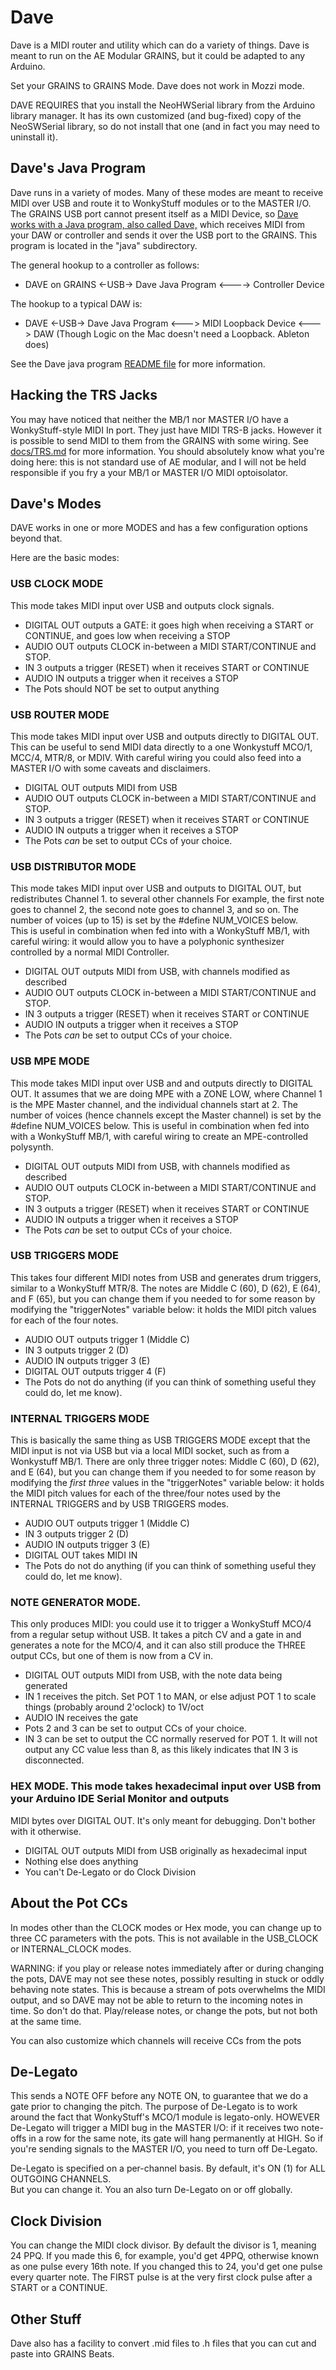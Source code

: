 # Dave

Dave is a MIDI router and utility which can do a variety of things.  Dave is meant to run 
on the AE Modular GRAINS, but it could be adapted to any Arduino.

Set your GRAINS to GRAINS Mode.  Dave does not work in Mozzi mode.

DAVE REQUIRES that you install the NeoHWSerial library from the Arduino library manager.  It has
its own customized (and bug-fixed) copy of the NeoSWSerial library, so do not install
that one (and in fact you may need to uninstall it).

## Dave's Java Program
Dave runs in a variety of modes.  Many of these modes are meant to receive MIDI
over USB and route it to WonkyStuff modules or to the MASTER I/O.  The GRAINS USB 
port cannot present itself as a MIDI Device, so [Dave works with a Java program, 
also called Dave,](https://github.com/eclab/grains/tree/main/dave/java/) which receives MIDI from your DAW or controller and sends it over 
the USB port to the GRAINS.  This program is located in the "java" subdirectory.

The general hookup to a controller as follows: 

- DAVE on GRAINS <-USB-> Dave Java Program <----> Controller Device

The hookup to a typical DAW is:  

- DAVE <-USB-> Dave Java Program <---> MIDI Loopback Device <---> DAW
  (Though Logic on the Mac doesn't need a Loopback.  Ableton does)

See the Dave java program [README file](https://github.com/eclab/grains/dave/java/README.md) for more information.

## Hacking the TRS Jacks 

You may have noticed that neither the MB/1 nor MASTER I/O have a WonkyStuff-style MIDI In port.
They just have MIDI TRS-B jacks.  However it is possible to send MIDI to them from the GRAINS
with some wiring.   See [docs/TRS.md](docs/TRS.md) for more information.
You should absolutely know what you're doing here: this is not standard use of AE modular, 
and I will not be held responsible if you fry a your MB/1 or MASTER I/O MIDI optoisolator.



## Dave's Modes

DAVE works in one or more MODES and has a few configuration options beyond that.

Here are the basic modes:

### USB CLOCK MODE
This mode takes MIDI input over USB and outputs clock signals.

- DIGITAL OUT outputs a GATE: it goes high when receiving a START or CONTINUE,
  and goes low when receiving a STOP
- AUDIO OUT outputs CLOCK in-between a MIDI START/CONTINUE and STOP.
- IN 3 outputs a trigger (RESET) when it receives START or CONTINUE
- AUDIO IN outputs a trigger when it receives a STOP
- The Pots should NOT be set to output anything


### USB ROUTER MODE
This mode takes MIDI input over USB and outputs directly to DIGITAL OUT. This can be useful
to send MIDI data directly to a one Wonkystuff MCO/1, MCC/4, MTR/8, or MDIV.  With careful
wiring you could also feed into a MASTER I/O with some caveats and disclaimers.

- DIGITAL OUT outputs MIDI from USB
- AUDIO OUT outputs CLOCK in-between a MIDI START/CONTINUE and STOP.
- IN 3 outputs a trigger (RESET) when it receives START or CONTINUE
- AUDIO IN outputs a trigger when it receives a STOP
- The Pots *can* be set to output CCs of your choice.


### USB DISTRIBUTOR MODE
This mode takes MIDI input over USB and outputs to DIGITAL OUT, but redistributes Channel 1.
to several other channels For example, the first note goes to channel 2, the second note goes
to channel 3, and so on.  The number of voices (up to 15) is set by the #define NUM_VOICES below.  
This is useful in combination when fed into with a WonkyStuff MB/1, with careful wiring:
it would allow you to have a polyphonic synthesizer controlled by a normal
MIDI Controller.

- DIGITAL OUT outputs MIDI from USB, with channels modified as described
- AUDIO OUT outputs CLOCK in-between a MIDI START/CONTINUE and STOP.
- IN 3 outputs a trigger (RESET) when it receives START or CONTINUE
- AUDIO IN outputs a trigger when it receives a STOP
- The Pots *can* be set to output CCs of your choice.


### USB MPE MODE
This mode takes MIDI input over USB and and outputs directly to DIGITAL OUT.  It assumes that we
are doing MPE with a ZONE LOW, where Channel 1 is the MPE Master channel, and the individual
channels start at 2.  The number of voices (hence channels except the Master channel) is set by the
#define NUM_VOICES below.  This is useful in combination when fed into with a WonkyStuff MB/1, 
with careful wiring to create an MPE-controlled polysynth.

- DIGITAL OUT outputs MIDI from USB, with channels modified as described
- AUDIO OUT outputs CLOCK in-between a MIDI START/CONTINUE and STOP.
- IN 3 outputs a trigger (RESET) when it receives START or CONTINUE
- AUDIO IN outputs a trigger when it receives a STOP
- The Pots *can* be set to output CCs of your choice.


### USB TRIGGERS MODE
This takes four different MIDI notes from USB and generates drum triggers, similar to a WonkyStuff
 MTR/8.  The notes are Middle C (60), D (62), E (64), and F (65), but you can change
them if you needed to for some reason by modifying the "triggerNotes" variable below: it
holds the MIDI pitch values for each of the four notes.

- AUDIO OUT outputs trigger 1 (Middle C)
- IN 3 outputs trigger 2 (D)
- AUDIO IN outputs trigger 3 (E)
- DIGITAL OUT outputs trigger 4 (F)
- The Pots do not do anything (if you can think of something useful they could do, let me know).


### INTERNAL TRIGGERS MODE
This is basically the same thing as USB TRIGGERS MODE except that the MIDI input is not
via USB but via a local MIDI socket, such as from a Wonkystuff MB/1.  There are only three
trigger notes: Middle C (60), D (62), and E (64), but you can change
them if you needed to for some reason by modifying the *first three* values in the 
"triggerNotes" variable below: it holds the MIDI pitch values for each of the three/four
notes used by the INTERNAL TRIGGERS and by USB TRIGGERS modes.

- AUDIO OUT outputs trigger 1 (Middle C)
- IN 3 outputs trigger 2 (D)
- AUDIO IN outputs trigger 3 (E)
- DIGITAL OUT takes MIDI IN
- The Pots do not do anything (if you can think of something useful they could do, let me know).


### NOTE GENERATOR MODE.  
This only produces MIDI: you could use it to trigger a WonkyStuff MCO/4
from a regular setup without USB.  It takes a pitch CV and a gate in and generates a note 
for the MCO/4, and it can also still produce the THREE output CCs, but one of them is now 
from a CV in.

- DIGITAL OUT outputs MIDI from USB, with the note data being generated
- IN 1 receives the pitch.  Set POT 1 to MAN, or else adjust POT 1 to scale things 
  (probably around 2'oclock) to 1V/oct
- AUDIO IN receives the gate
- Pots 2 and 3 can be set to output CCs of your choice.  
- IN 3 can be set to output the CC normally reserved for POT 1.  It will not output any CC value
  less than 8, as this likely indicates that IN 3 is disconnected.


### HEX MODE.  This mode takes hexadecimal input over USB from your Arduino IDE Serial Monitor and outputs 
MIDI bytes over DIGITAL OUT.  It's only meant for debugging.  Don't bother with it otherwise.

- DIGITAL OUT outputs MIDI from USB originally as hexadecimal input
- Nothing else does anything
- You can't De-Legato or do Clock Division



## About the Pot CCs

In modes other than the CLOCK modes or Hex mode, you can change up to three CC parameters with the pots.
This is not available in the USB\_CLOCK or INTERNAL\_CLOCK modes.

WARNING: if you play or release notes immediately after or during changing the pots, DAVE
may not see these notes, possibly resulting in stuck or oddly behaving note states.  This is
because a stream of pots overwhelms the MIDI output, and so DAVE may not be able to return to
the incoming notes in time.  So don't do that.  Play/release notes, or change the pots, but not
both at the same time.

You can also customize which channels will receive CCs from the pots


## De-Legato

This sends a NOTE OFF before any NOTE ON, to guarantee that we do a gate prior to changing the pitch.
The purpose of De-Legato is to work around the fact that WonkyStuff's MCO/1 module is
legato-only.  HOWEVER De-Legato will trigger a MIDI bug in the MASTER I/O: if it receives two note-offs
in a row for the same note, its gate will hang permanently at HIGH.  So if you're sending signals to
the MASTER I/O, you need to turn off De-Legato.

De-Legato is specified on a per-channel basis.  By default, it's ON (1) for ALL OUTGOING CHANNELS.  
But you can change it.   You an also turn De-Legato on or off globally.

## Clock Division

You can change the MIDI clock divisor.  By default the divisor is 1, meaning 24 PPQ.
If you made this 6, for example, you'd get 4PPQ, otherwise known as one pulse every 16th note.
If you changed this to 24, you'd get one pulse every quarter note.  The FIRST pulse is at the
very first clock pulse after a START or a CONTINUE. 

## Other Stuff

Dave also has a facility to convert .mid files to .h files that you can cut and paste into GRAINS Beats.


